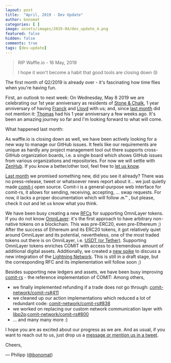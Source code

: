 ```yaml
---
layout: post
title:  "April, 2019 - Dev Update"
author: bonomat
categories: [ ]
image: assets/images/2019-04/dev_update_4.png
featured: false
hidden: false
comments: true
tags: [dev-update]
---
```


> RIP Waffle.io - 16 May, 2019
>
> I hope it won't become a habit that good tools are closing down 😢

The first month of Q2/2019 is already over - it's fascinating how time flies when you're having fun.

First, an outlook to next week:
On Wednesday, May 8 2019 we are celebrating our 1st year anniversary as residents of [Stone & Chalk](https://www.stoneandchalk.com.au/),
1 year anniversary of having [Franck](https://twitter.com/d4nte) and [Lloyd](https://twitter.com/LLFOURN) with us;
and, since [last month](./2019-04-01-march-dev-update) did not mention it: [Thomas](https://twitter.com/oetzn) had his 1 year anniversary a few weeks ago.
It's been an amazing journey so far and I'm looking forward to what will come.

What happened last month:

As waffle.io is closing down as well, we have been actively looking for a new way to manage our GitHub issues.
It feels like our requirements are unique as hardly any project management tool out there supports cross-GitHub organization boards, i.e. a single board which shows GitHub issues from various organizations and repositories.
For now we will settle with [ZenHub](https://www.zenhub.com/). If you know a better/other tool, feel free to [let us know](https://twitter.com/cobloxlab).

[Last month](./2019-04-01-march-dev-update) we promised something new, did you see it already?
There was no press-release, tweet or whatsoever news report about it... we just quietly made [comit-i](https://github.com/comit-network/comit-i) open source.
Comit-i is a general-purpose web interface for comit-rs, it allows for sending, receiving, accepting, ... swap requests.
For now, it lacks a proper documentation which will follow 🔜™️ , but please, check it out and let us know what you think.


We have been busy creating a new [RFCs](https://github.com/comit-network/RFCs) for supporting OmniLayer tokens.
If you do not know [OmniLayer](https://en.bitcoinwiki.org/wiki/Omni_Layer): it's the first approach to have arbitrary non-native tokens on a blockchain. This was pre-ERC20, even pre-Ethereum ;)
After the success of Ethereum and its ERC20 tokens, it got relatively quiet around OmniLayer and its potential, nevertheless, one of the most traded tokens out there is on OmniLayer, i.e. [USDT (or Tether)](https://tether.to/).
Supporting OmniLayer tokens enriches COMIT with access to a tremendous amount of additional digital assets.
Additionally, we created a [new spike](https://github.com/comit-network/spikes/pull/6) to discuss a new integration of the [Lightning Network](https://lightning.network/). This is still in a draft stage, but the corresponding RFC and its implementation will follow soon ;)

Besides supporting new ledgers and assets, we have been busy improving [comit-rs](https://github.com/comit-network/comit-rs) - the reference implementation of COMIT:
Among others,
* we finally implemented refunding if a trade does not go through: [comit-network/comit-rs#411](https://github.com/comit-network/comit-rs/issues/411)
* we cleaned up our action implementations which reduced a lot of redundant code: [comit-network/comit-rs#838](https://github.com/comit-network/comit-rs/issues/838)
* we worked on replacing our custom network communication layer with [libp2p](https://libp2p.io/):[comit-network/comit-rs#800](https://github.com/comit-network/comit-rs/pull/800)
* ... and many many more :)

I hope you are as excited about our progress as we are.
And as usual, if you want to reach out to us, just drop us a [message or mention us in a tweet](https://twitter.com/cobloxlab).

Cheers,

— Philipp ([@bonomat](https://twitter.com/bonomat))
